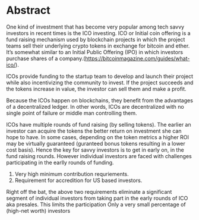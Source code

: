# Abstract

One kind of investment that has become very popular among tech savvy investors in recent times is the ICO investing. ICO or Initial coin offering is a fund raising mechanism used by blockchain projects in which the project teams  sell their underlying crypto tokens in exchange for bitcoin and ether. It’s somewhat similar to an Initial Public Offering (IPO) in which investors purchase shares of a company.(https://bitcoinmagazine.com/guides/what-ico/).

ICOs provide funding to the startup team to develop and launch their project while also incentivizing the community to invest. If the project succeeds and the tokens increase in value, the investor can sell them and make a profit.

Because the ICOs happen on blockchains, they benefit from the advantages of a decentralized ledger. In other words, ICOs are decentralized with no single point of failure or middle man controlling them.
 
ICOs have multiple rounds of fund raising (by selling tokens). The earlier an investor can acquire the tokens the better return on investment she can hope to have. In some cases, depending on the token metrics a higher ROI may be virtually guaranteed (guranteed bonus tokens resulting in a lower cost basis). Hence the key for savvy investors is to get in early on, in the fund raising rounds. However individual investors are faced with challenges participating in the earlly rounds of funding. 
 
 1. Very high minimum contribution requriements.
 2. Requirement for accredition for US based investors.
 
Right off the bat, the above two requirements  eliminate a significant segment of individual investors from taking part in the early rounds of ICO aka presales. This limits the participation Only a very small percentage of (high-net worth) investors 

 
 
 
 
